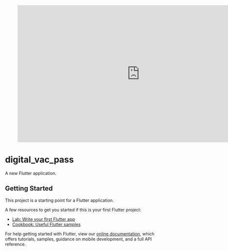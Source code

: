 
<figure class="video_container">
<iframe style="border: 1px solid rgba(0, 0, 0, 0);" width="800" height="450" src="https://www.figma.com/embed?embed_host=share&url=https%3A%2F%2Fwww.figma.com%2Ffile%2FVIL42w7pMXSORDfHED8z46%2FDigitalVaccinationPass%3Fnode-id%3D0%253A1" allowfullscreen></iframe>
</figure>

# digital_vac_pass

A new Flutter application.

## Getting Started

This project is a starting point for a Flutter application.

A few resources to get you started if this is your first Flutter project:

- [Lab: Write your first Flutter app](https://flutter.dev/docs/get-started/codelab)
- [Cookbook: Useful Flutter samples](https://flutter.dev/docs/cookbook)

For help getting started with Flutter, view our
[online documentation](https://flutter.dev/docs), which offers tutorials,
samples, guidance on mobile development, and a full API reference.
